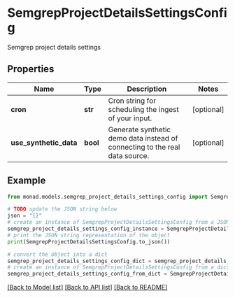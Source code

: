 # SemgrepProjectDetailsSettingsConfig

Semgrep project details settings

## Properties

Name | Type | Description | Notes
------------ | ------------- | ------------- | -------------
**cron** | **str** | Cron string for scheduling the ingest of your input. | [optional] 
**use_synthetic_data** | **bool** | Generate synthetic demo data instead of connecting to the real data source. | [optional] 

## Example

```python
from monad.models.semgrep_project_details_settings_config import SemgrepProjectDetailsSettingsConfig

# TODO update the JSON string below
json = "{}"
# create an instance of SemgrepProjectDetailsSettingsConfig from a JSON string
semgrep_project_details_settings_config_instance = SemgrepProjectDetailsSettingsConfig.from_json(json)
# print the JSON string representation of the object
print(SemgrepProjectDetailsSettingsConfig.to_json())

# convert the object into a dict
semgrep_project_details_settings_config_dict = semgrep_project_details_settings_config_instance.to_dict()
# create an instance of SemgrepProjectDetailsSettingsConfig from a dict
semgrep_project_details_settings_config_from_dict = SemgrepProjectDetailsSettingsConfig.from_dict(semgrep_project_details_settings_config_dict)
```
[[Back to Model list]](../README.md#documentation-for-models) [[Back to API list]](../README.md#documentation-for-api-endpoints) [[Back to README]](../README.md)


